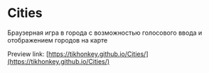 # Cities

Браузерная игра в города с возможностью голосового ввода и отображением городов на карте

Preview link: [https://tikhonkey.github.io/Cities/](https://tikhonkey.github.io/Cities/)
